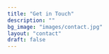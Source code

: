 ```yaml
---
title: "Get in Touch"
description: ""
bg_image: "images/contact.jpg"
layout: "contact"
draft: false
---
```

